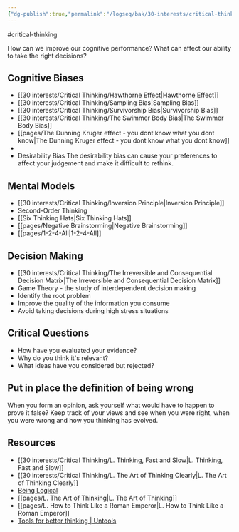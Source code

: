 ```yaml
---
{"dg-publish":true,"permalink":"/logseq/bak/30-interests/critical-thinking/critical-thinking/2022-08-15-t09-02-48-385-z/","dgHomeLink":true,"dgPassFrontmatter":false}
---
```


#critical-thinking

How can we improve our cognitive performance? What can affect our ability to take the right decisions?

## Cognitive Biases
- [[30 interests/Critical Thinking/Hawthorne Effect|Hawthorne Effect]]
- [[30 interests/Critical Thinking/Sampling Bias|Sampling Bias]]
- [[30 interests/Critical Thinking/Survivorship Bias|Survivorship Bias]]
- [[30 interests/Critical Thinking/The Swimmer Body Bias|The Swimmer Body Bias]]
- [[pages/The Dunning Kruger effect - you dont know what you dont know|The Dunning Kruger effect - you dont know what you dont know]]
- 
- Desirability Bias The desirability bias can cause your preferences to affect your judgement and make it difficult to rethink.
## Mental Models
- [[30 interests/Critical Thinking/Inversion Principle|Inversion Principle]]
- Second-Order Thinking
- [[Six Thinking Hats|Six Thinking Hats]]
- [[pages/Negative Brainstorming|Negative Brainstorming]]
- [[pages/1-2-4-All|1-2-4-All]]
## Decision Making
- [[30 interests/Critical Thinking/The Irreversible and Consequential Decision Matrix|The Irreversible and Consequential Decision Matrix]]
- Game Theory - the study of interdependent decision making
- Identify the root problem
- Improve the quality of the information you consume
- Avoid taking decisions during high stress situations
## Critical Questions
- How have you evaluated your evidence?
- Why do you think it's relevant?
- What ideas have you considered but rejected?

## Put in place the definition of being wrong
When you form an opinion, ask yourself what would have to happen to prove it false?
Keep track of your views and see when you were right, when you were wrong and how you thinking has evolved.
## Resources
- [[30 interests/Critical Thinking/L. Thinking, Fast and Slow|L. Thinking, Fast and Slow]]
- [[30 interests/Critical Thinking/L. The Art of Thinking Clearly|L. The Art of Thinking Clearly]]
- [Being Logical](obsidian://open?vault=Highlights&file=highlights%2FBooks%2FBeing%20Logical)
- [[pages/L. The Art of Thinking|L. The Art of Thinking]]
- [[pages/L. How to Think Like a Roman Emperor|L. How to Think Like a Roman Emperor]]
- [Tools for better thinking | Untools](https://untools.co)